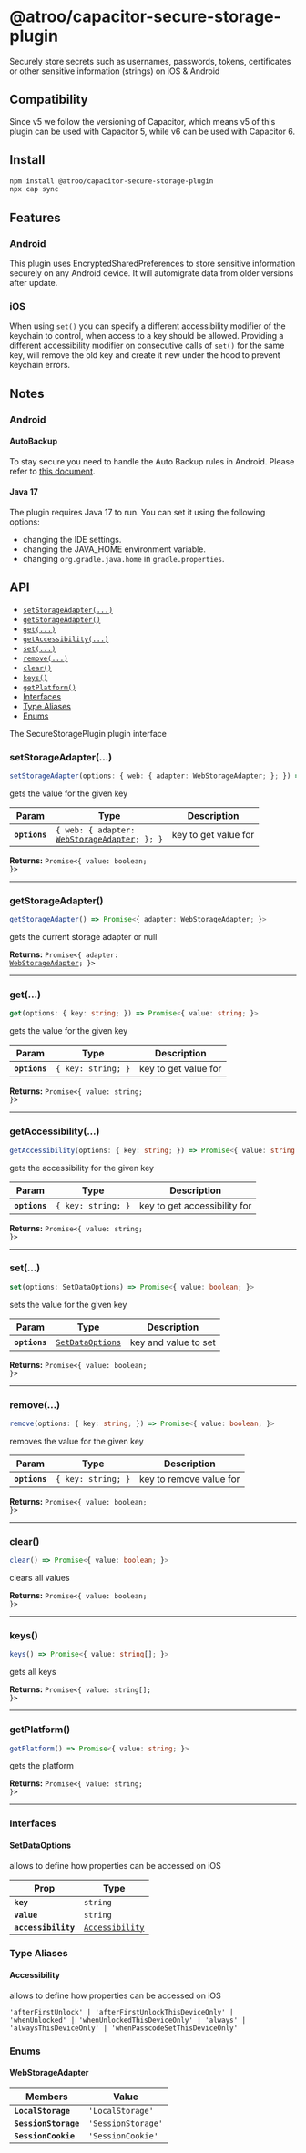 # @atroo/capacitor-secure-storage-plugin

Securely store secrets such as usernames, passwords, tokens, certificates or other sensitive information (strings) on iOS & Android

## Compatibility
Since v5 we follow the versioning of Capacitor, which means v5 of this plugin can be used with Capacitor 5, while v6 can be used with Capacitor 6.

## Install

```bash
npm install @atroo/capacitor-secure-storage-plugin
npx cap sync
```

## Features
### Android
This plugin uses EncryptedSharedPreferences to store sensitive information securely on any Android device. It will automigrate data from older versions after update.

### iOS
When using `set()` you can specify a different accessibility modifier of the keychain to control, when access to a key should be allowed. Providing a different accessibility modifier on consecutive calls of `set()` for the same key, will remove the old key and create it new under the hood to prevent keychain errors.

## Notes
### Android
#### AutoBackup
To stay secure you need to handle the Auto Backup rules in Android.
Please refer to [this document](https://developer.android.com/guide/topics/data/autobackup#IncludingFiles).
#### Java 17
The plugin requires Java 17 to run.
You can set it using the following options:
- changing the IDE settings.
- changing the JAVA_HOME environment variable.
- changing `org.gradle.java.home` in `gradle.properties`.


## API

<docgen-index>

* [`setStorageAdapter(...)`](#setstorageadapter)
* [`getStorageAdapter()`](#getstorageadapter)
* [`get(...)`](#get)
* [`getAccessibility(...)`](#getaccessibility)
* [`set(...)`](#set)
* [`remove(...)`](#remove)
* [`clear()`](#clear)
* [`keys()`](#keys)
* [`getPlatform()`](#getplatform)
* [Interfaces](#interfaces)
* [Type Aliases](#type-aliases)
* [Enums](#enums)

</docgen-index>

<docgen-api>
<!--Update the source file JSDoc comments and rerun docgen to update the docs below-->

The SecureStoragePlugin plugin interface

### setStorageAdapter(...)

```typescript
setStorageAdapter(options: { web: { adapter: WebStorageAdapter; }; }) => Promise<{ value: boolean; }>
```

gets the value for the given key

| Param         | Type                                                                                    | Description          |
| ------------- | --------------------------------------------------------------------------------------- | -------------------- |
| **`options`** | <code>{ web: { adapter: <a href="#webstorageadapter">WebStorageAdapter</a>; }; }</code> | key to get value for |

**Returns:** <code>Promise&lt;{ value: boolean; }&gt;</code>

--------------------


### getStorageAdapter()

```typescript
getStorageAdapter() => Promise<{ adapter: WebStorageAdapter; }>
```

gets the current storage adapter or null

**Returns:** <code>Promise&lt;{ adapter: <a href="#webstorageadapter">WebStorageAdapter</a>; }&gt;</code>

--------------------


### get(...)

```typescript
get(options: { key: string; }) => Promise<{ value: string; }>
```

gets the value for the given key

| Param         | Type                          | Description          |
| ------------- | ----------------------------- | -------------------- |
| **`options`** | <code>{ key: string; }</code> | key to get value for |

**Returns:** <code>Promise&lt;{ value: string; }&gt;</code>

--------------------


### getAccessibility(...)

```typescript
getAccessibility(options: { key: string; }) => Promise<{ value: string | undefined; }>
```

gets the accessibility for the given key

| Param         | Type                          | Description                  |
| ------------- | ----------------------------- | ---------------------------- |
| **`options`** | <code>{ key: string; }</code> | key to get accessibility for |

**Returns:** <code>Promise&lt;{ value: string; }&gt;</code>

--------------------


### set(...)

```typescript
set(options: SetDataOptions) => Promise<{ value: boolean; }>
```

sets the value for the given key

| Param         | Type                                                      | Description          |
| ------------- | --------------------------------------------------------- | -------------------- |
| **`options`** | <code><a href="#setdataoptions">SetDataOptions</a></code> | key and value to set |

**Returns:** <code>Promise&lt;{ value: boolean; }&gt;</code>

--------------------


### remove(...)

```typescript
remove(options: { key: string; }) => Promise<{ value: boolean; }>
```

removes the value for the given key

| Param         | Type                          | Description             |
| ------------- | ----------------------------- | ----------------------- |
| **`options`** | <code>{ key: string; }</code> | key to remove value for |

**Returns:** <code>Promise&lt;{ value: boolean; }&gt;</code>

--------------------


### clear()

```typescript
clear() => Promise<{ value: boolean; }>
```

clears all values

**Returns:** <code>Promise&lt;{ value: boolean; }&gt;</code>

--------------------


### keys()

```typescript
keys() => Promise<{ value: string[]; }>
```

gets all keys

**Returns:** <code>Promise&lt;{ value: string[]; }&gt;</code>

--------------------


### getPlatform()

```typescript
getPlatform() => Promise<{ value: string; }>
```

gets the platform

**Returns:** <code>Promise&lt;{ value: string; }&gt;</code>

--------------------


### Interfaces


#### SetDataOptions

allows to define how properties can be accessed on iOS

| Prop                | Type                                                    |
| ------------------- | ------------------------------------------------------- |
| **`key`**           | <code>string</code>                                     |
| **`value`**         | <code>string</code>                                     |
| **`accessibility`** | <code><a href="#accessibility">Accessibility</a></code> |


### Type Aliases


#### Accessibility

allows to define how properties can be accessed on iOS

<code>'afterFirstUnlock' | 'afterFirstUnlockThisDeviceOnly' | 'whenUnlocked' | 'whenUnlockedThisDeviceOnly' | 'always' | 'alwaysThisDeviceOnly' | 'whenPasscodeSetThisDeviceOnly'</code>


### Enums


#### WebStorageAdapter

| Members              | Value                         |
| -------------------- | ----------------------------- |
| **`LocalStorage`**   | <code>'LocalStorage'</code>   |
| **`SessionStorage`** | <code>'SessionStorage'</code> |
| **`SessionCookie`**  | <code>'SessionCookie'</code>  |

</docgen-api>
